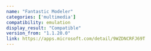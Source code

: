 ```yaml
---
name: "Fantastic Modeler"
categories: ['multimedia']
compatibility: emulation
display_result: "Compatible"
version_from: "1.1.20.0"
link: https://apps.microsoft.com/detail/9WZDNCRFJ69T
---
```

